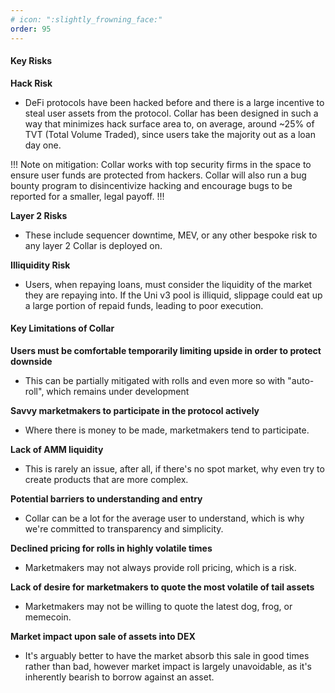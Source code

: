 ```yaml
---
# icon: ":slightly_frowning_face:"
order: 95
---
```


#### Key Risks

**Hack Risk**

- DeFi protocols have been hacked before and there is a large incentive to steal user assets from the protocol. Collar has been designed in such a way that minimizes hack surface area to, on average, around ~25% of TVT (Total Volume Traded), since users take the majority out as a loan day one.

!!!
Note on mitigation: Collar works with top security firms in the space to ensure user funds are protected from hackers. Collar will also run a bug bounty program to disincentivize hacking and encourage bugs to be reported for a smaller, legal payoff.
!!!

**Layer 2 Risks**

- These include sequencer downtime, MEV, or any other bespoke risk to any layer 2 Collar is deployed on.

**Illiquidity Risk**

- Users, when repaying loans, must consider the liquidity of the market they are repaying into. If the Uni v3 pool is illiquid, slippage could eat up a large portion of repaid funds, leading to poor execution.

#### Key Limitations of Collar

**Users must be comfortable temporarily limiting upside in order to protect downside**

- This can be partially mitigated with rolls and even more so with "auto-roll", which remains under development

**Savvy marketmakers to participate in the protocol actively**

- Where there is money to be made, marketmakers tend to participate.

**Lack of AMM liquidity**

- This is rarely an issue, after all, if there's no spot market, why even try to create products that are more complex.

**Potential barriers to understanding and entry**

- Collar can be a lot for the average user to understand, which is why we're committed to transparency and simplicity.

**Declined pricing for rolls in highly volatile times**

- Marketmakers may not always provide roll pricing, which is a risk.

**Lack of desire for marketmakers to quote the most volatile of tail assets**

- Marketmakers may not be willing to quote the latest dog, frog, or memecoin.

**Market impact upon sale of assets into DEX**

- It's arguably better to have the market absorb this sale in good times rather than bad, however market impact is largely unavoidable, as it's inherently bearish to borrow against an asset.
